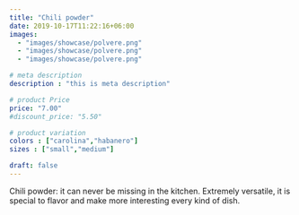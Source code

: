 ```yaml
---
title: "Chili powder"
date: 2019-10-17T11:22:16+06:00
images: 
  - "images/showcase/polvere.png"
  - "images/showcase/polvere.png"
  - "images/showcase/polvere.png"

# meta description
description : "this is meta description"

# product Price
price: "7.00"
#discount_price: "5.50"

# product variation
colors : ["carolina","habanero"]
sizes : ["small","medium"]

draft: false
---
```


Chili powder: it can never be missing in the kitchen. Extremely versatile, it is special to flavor and make more interesting every kind of dish.